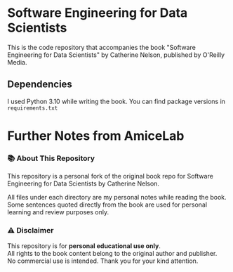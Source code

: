# Software Engineering for Data Scientists

This is the code repository that accompanies the book "Software Engineering for Data Scientists" by Catherine Nelson, published by O'Reilly Media.

## Dependencies

I used Python 3.10 while writing the book. You can find package versions in `requirements.txt`


# Further Notes from AmiceLab

### 📚 About This Repository

This repository is a personal fork of the original book repo for Software Engineering for Data Scientists by Catherine Nelson.

All files under each directory are my personal notes while reading the book.  
Some sentences quoted directly from the book are used for personal learning and review purposes only.

### ⚠️ Disclaimer

This repository is for **personal educational use only**.  
All rights to the book content belong to the original author and publisher.  
No commercial use is intended.
Thank you for your kind attention.
